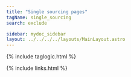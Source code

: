 ```yaml
---
title: "Single sourcing pages"
tagName: single_sourcing
search: exclude

sidebar: mydoc_sidebar
layout: ../../../../layouts/MainLayout.astro
---
```


{% include taglogic.html %}

{% include links.html %}
